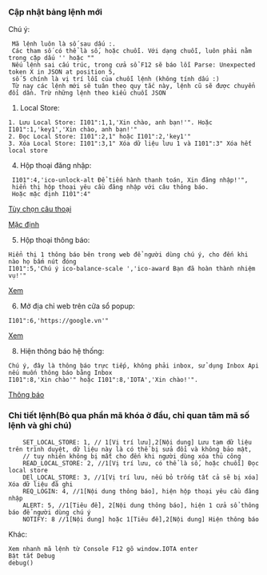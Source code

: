 ### Cập nhật bảng lệnh mới

Chú ý:
```
 Mã lệnh luôn là số sau dấu :.
 Các tham số có thể là số, hoặc chuỗi. Với dạng chuỗi, luôn phải nằm trong cặp dấu '' hoặc ""
 Nếu lệnh sai cấu trúc, trong cửa sổ F12 sẽ báo lỗi Parse: Unexpected token X in JSON at position 5,
 số 5 chính là vị trí lỗi của chuỗi lệnh (không tính dấu :)
 Từ nay các lệnh mới sẽ tuân theo quy tắc này, lệnh cũ sẽ được chuyển đổi dần. Trừ những lệnh theo kiểu chuỗi JSON
```

1. Local Store:
```
1. Lưu Local Store: I101":1,1,'Xin chào, anh bạn!'". Hoặc I101":1,'key1','Xin chào, anh bạn!'"
2. Đọc Local Store: I101":2,1" hoặc I101":2,'key1'"
3. Xóa Local Store: I101":3,1" Xóa dữ liệu lưu 1 và I101":3" Xóa hết local store
```
4. Hộp thoại đăng nhập:
```
 I101":4,'ico-unlock-alt Để tiến hành thanh toán, Xin đăng nhập!'",
 hiển thị hộp thoại yêu cầu đăng nhập với câu thông báo.
 Hoặc mặc định I101":4"
```
[Tùy chọn câu thoại](https://dev.iotabot.app/#@testreqlogin,init)

[Mặc định](https://dev.iotabot.app/#@testreqlogindefault,init)

5. Hộp thoại thông báo:
```
Hiển thị 1 thông báo bên trong web để người dùng chú ý, cho đến khi nào họ bấm nút đóng
I101":5,'Chú ý ico-balance-scale ','ico-award Bạn đã hoàn thành nhiệm vụ!'"
```
[Xem](https://dev.iotabot.app/#@focusalert)

6. Mở địa chỉ web trên cữa sổ popup:
```
I101":6,'https://google.vn'"
```
[Xem](https://iotabot.app/#@popup)

8. Hiện thông báo hệ thống: 
```
Chú ý, đây là thông báo trực tiếp, không phải inbox, sử dụng Inbox Api nếu muốn thông báo bằng Inbox
I101":8,'Xin chào'" hoặc I101":8,'IOTA','Xin chào!'".
```
[Thông báo](https://dev.iotabot.app/#@notify)





### Chi tiết lệnh(Bỏ qua phần mã khóa ở đầu, chỉ quan tâm mã số lệnh và ghi chú)     
```
    SET_LOCAL_STORE: 1, // 1[Vị trí lưu],2[Nội dung] Lưu tạm dữ liệu trên trình duyệt, dữ liệu này là có thể bị sửa đổi và không bảo mật,
    // tuy nhiên không bị mất cho đến khi người dùng xóa thủ công
    READ_LOCAL_STORE: 2, //1[Vị trí lưu, có thể là số, hoặc chuỗi] Đọc local store
    DEl_LOCAL_STORE: 3, //1[Vị trí lưu, nếu bỏ trống tất cả sẽ bị xóa] Xóa dữ liệu đã ghi
    REQ_LOGIN: 4, //1[Nội dung thông báo], hiện hộp thoại yêu cầu đăng nhập
    ALERT: 5, //1[Tiêu đề], 2[Nội dung thông báo], hiện 1 cửa sổ thông báo để người dùng chú ý
    NOTIFY: 8 //1[Nội dung] hoặc 1[Tiêu đề],2[Nội dung] Hiện thông báo
```
Khác:
```
Xem nhanh mã lệnh từ Console F12 gõ window.IOTA enter
Bật tắt Debug
debug()

```
